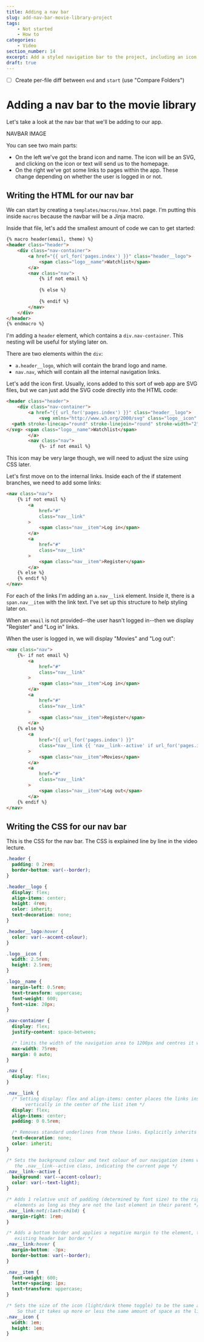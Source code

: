 ```yaml
---
title: Adding a nav bar
slug: add-nav-bar-movie-library-project
tags:
    - Not started
    - How to
categories:
    - Video
section_number: 14
excerpt: Add a styled navigation bar to the project, including an icon.
draft: true
---
```


- [ ] Create per-file diff between `end` and `start` (use "Compare Folders")


# Adding a nav bar to the movie library

Let's take a look at the nav bar that we'll be adding to our app.

NAVBAR IMAGE

You can see two main parts:

- On the left we've got the brand icon and name. The icon will be an SVG, and clicking on the icon or text will send us to the homepage.
- On the right we've got some links to pages within the app. These change depending on whether the user is logged in or not.

## Writing the HTML for our nav bar

We can start by creating a `templates/macros/nav.html` page. I'm putting this inside `macros` because the navbar will be a Jinja macro.

Inside that file, let's add the smallest amount of code we can to get started:

```html
{% macro header(email, theme) %}
<header class="header">
    <div class="nav-container">
        <a href="{{ url_for('pages.index') }}" class="header__logo">
            <span class="logo__name">Watchlist</span>
        </a>
        <nav class="nav">
            {% if not email %}
                
            {% else %}
                
            {% endif %}
        </nav>
    </div>
</header>
{% endmacro %}
```

I'm adding a `header` element, which contains a `div.nav-container`. This nesting will be useful for styling later on.

There are two elements within the `div`:

- `a.header__logo`, which will contain the brand logo and name.
- `nav.nav`, which will contain all the internal navigation links.

Let's add the icon first. Usually, icons added to this sort of web app are SVG files, but we can just add the SVG code directly into the HTML code:

```html {4-6}
<header class="header">
    <div class="nav-container">
        <a href="{{ url_for('pages.index') }}" class="header__logo">
            <svg xmlns="http://www.w3.org/2000/svg" class="logo__icon" fill="none" viewBox="0 0 24 24" stroke="currentColor">
  <path stroke-linecap="round" stroke-linejoin="round" stroke-width="2" d="M7 4v16M17 4v16M3 8h4m10 0h4M3 12h18M3 16h4m10 0h4M4 20h16a1 1 0 001-1V5a1 1 0 00-1-1H4a1 1 0 00-1 1v14a1 1 0 001 1z" />
</svg> <span class="logo__name">Watchlist</span>
        </a>
        <nav class="nav">
            {%- if not email %}
```

This icon may be very large though, we will need to adjust the size using CSS later.

Let's first move on to the internal links. Inside each of the if statement branches, we need to add some links:

```html {3-14}
<nav class="nav">
    {% if not email %}
        <a
            href="#"
            class="nav__link"
        >
            <span class="nav__item">Log in</span>
        </a>
        <a
            href="#"
            class="nav__link"
        >
            <span class="nav__item">Register</span>
        </a>
    {% else %}
    {% endif %}
</nav>
```

For each of the links I'm adding an `a.nav__link` element. Inside it, there is a `span.nav__item` with the link text. I've set up this structure to help styling later on.

When an `email` is not provided--the user hasn't logged in--then we display "Register" and "Log in" links.

When the user is logged in, we will display "Movies" and "Log out":

```html {16-28}
<nav class="nav">
    {%- if not email %}
        <a
            href="#"
            class="nav__link"
        >
            <span class="nav__item">Log in</span>
        </a>
        <a
            href="#"
            class="nav__link"
        >
            <span class="nav__item">Register</span>
        </a>
    {% else %}
        <a 
            href="{{ url_for('pages.index') }}"
            class="nav__link {{ 'nav__link--active' if url_for('pages.index') in request.path }}"
        >
            <span class="nav__item">Movies</span>
        </a>
        <a
            href="#"
            class="nav__link"
        >
            <span class="nav__item">Log out</span>
        </a>
    {% endif %}
</nav>
```

## Writing the CSS for our nav bar

This is the CSS for the nav bar. The CSS is explained line by line in the video lecture.

```css
.header {
  padding: 0 2rem;
  border-bottom: var(--border);
}

.header__logo {
  display: flex;
  align-items: center;
  height: 4rem;
  color: inherit;
  text-decoration: none;
}

.header__logo:hover {
  color: var(--accent-colour);
}

.logo__icon {
  width: 2.5rem;
  height: 2.5rem;
}

.logo__name {
  margin-left: 0.5rem;
  text-transform: uppercase;
  font-weight: 600;
  font-size: 20px;
}

.nav-container {
  display: flex;
  justify-content: space-between;

  /* limits the width of the navigation area to 1200px and centres it within the header */
  max-width: 75rem;
  margin: 0 auto;
}

.nav {
  display: flex;
}

.nav__link {
  /* Setting display: flex and align-items: center places the links inside the list items
       vertically in the center of the list item */
  display: flex;
  align-items: center;
  padding: 0 0.5rem;

  /* Removes standard underlines from these links. Explicitly inherits text colour from the body */
  text-decoration: none;
  color: inherit;
}

/* Sets the background colour and text colour of our navigation items when the item has 
   the .nav__link--active class, indicating the current page */
.nav__link--active {
  background: var(--accent-colour);
  color: var(--text-light);
}

/* Adds 1 relative unit of padding (determined by font size) to the right margin of all .nav__item
   elements as long as they are not the last element in their parent */
.nav__link:not(:last-child) {
  margin-right: 1rem;
}

/* Adds a bottom border and applies a negative margin to the element, to nudge it over the
   existing header bar border */
.nav__link:hover {
  margin-bottom: -3px;
  border-bottom: var(--border);
}

.nav__item {
  font-weight: 600;
  letter-spacing: 1px;
  text-transform: uppercase;
}

/* Sets the size of the icon (light/dark theme toggle) to be the same as the font size
    So that it takes up more or less the same amount of space as the links */
.nav__icon {
  width: 1em;
  height: 1em;
}
```
